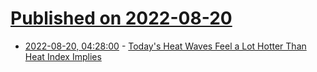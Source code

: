 # [Published on 2022-08-20](index.md)

* [2022-08-20, 04:28:00](https://soylentnews.org/article.pl?sid=22/08/18/1521202&from=rss) - [Today's Heat Waves Feel a Lot Hotter Than Heat Index Implies](https://soylentnews.org/article.pl?sid=22/08/18/1521202&from=rss)

